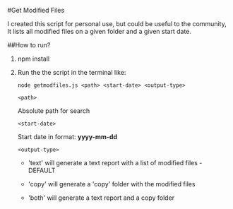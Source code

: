 #Get Modified Files

I created this script for personal use, but could be useful to the community,
It lists all modified files on a given folder and a given start date.

##How to run?

1. npm install 
2. Run the the script in the terminal like:

	`node getmodfiles.js <path> <start-date> <output-type>`
		
	`<path>`

    Absolute path for search

    
    `<start-date>`

    Start date in format: **yyyy-mm-dd** 

	
	`<output-type>`

    * 'text' will generate a text report with a list of modified files - DEFAULT

    * 'copy' will generate a 'copy' folder with the modified files

    * 'both' will generate a text report and a copy folder
